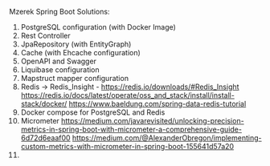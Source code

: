 Mzerek Spring Boot Solutions:
1. PostgreSQL configuration (with Docker Image)
2. Rest Controller
3. JpaRepository (with EntityGraph)
4. Cache (with Ehcache configuration)
5. OpenAPI and Swagger
6. Liquibase configuration
7. Mapstruct mapper configuration
8. Redis -> Redis_Insight - https://redis.io/downloads/#Redis_Insight
   https://redis.io/docs/latest/operate/oss_and_stack/install/install-stack/docker/
   https://www.baeldung.com/spring-data-redis-tutorial
9. Docker compose for PostgreSQL and Redis
10. Micrometer 
    https://medium.com/javarevisited/unlocking-precision-metrics-in-spring-boot-with-micrometer-a-comprehensive-guide-6d72d6eaaf00
    https://medium.com/@AlexanderObregon/implementing-custom-metrics-with-micrometer-in-spring-boot-155641d57a20
11. 